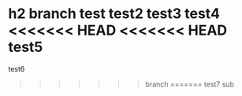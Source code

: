 h2 branch
test
test2
test3
test4
<<<<<<< HEAD
<<<<<<< HEAD
test5
=======
test6
>>>>>>> branch
=======
test7
>>>>>>> sub
